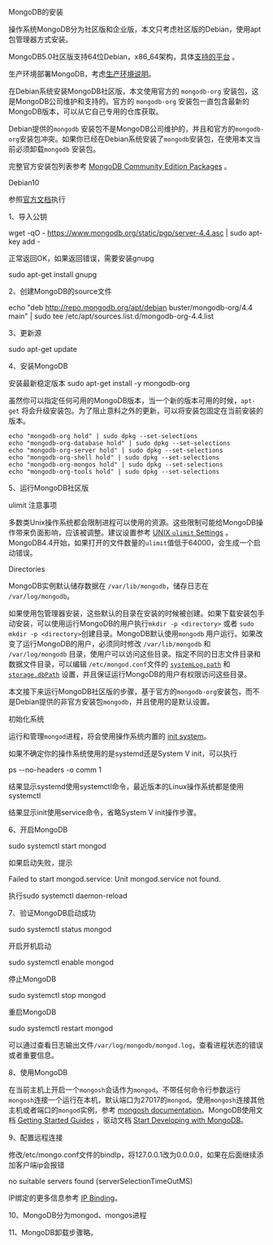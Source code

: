 MongoDB的安装



操作系统MongoDB分为社区版和企业版，本文只考虑社区版的Debian，使用apt包管理器方式安装。

MongoDB5.0社区版支持64位Debian，x86_64架构，具体[支持的平台](https://docs.mongodb.com/manual/administration/production-notes/#std-label-prod-notes-supported-platforms) 。

生产环境部署MongoDB，考虑[生产环境说明](https://docs.mongodb.com/manual/administration/production-notes/)。

在Debian系统安装MongoDB社区版，本文使用官方的 `mongodb-org` 安装包，这是MongoDB公司维护和支持的。官方的 `mongodb-org` 安装包一直包含最新的MongoDB版本，可以从它自己专用的仓库获取。

Debian提供的`mongodb` 安装包不是MongoDB公司维护的，并且和官方的`mongodb-org`安装包冲突。如果你已经在Debian系统安装了`mongodb`安装包，在使用本文当前必须卸载`mongodb` 安装包。

完整官方安装包列表参考 [MongoDB Community Edition Packages](https://docs.mongodb.com/manual/tutorial/install-mongodb-on-debian/#std-label-debian-package-content) 。

 Debian10

参照[官方文档](https://docs.mongodb.com/manual/tutorial/install-mongodb-on-debian/)执行

1、导入公钥

wget -qO - https://www.mongodb.org/static/pgp/server-4.4.asc | sudo apt-key add -

正常返回OK，如果返回错误，需要安装gnupg

sudo apt-get install gnupg

2、创建MongoDB的source文件

echo "deb http://repo.mongodb.org/apt/debian buster/mongodb-org/4.4 main" | sudo tee /etc/apt/sources.list.d/mongodb-org-4.4.list

3、更新源

sudo apt-get update

4、安装MongoDB

安装最新稳定版本 sudo apt-get install -y mongodb-org

虽然你可以指定任何可用的MongoDB版本，当一个新的版本可用的时候，`apt-get` 将会升级安装包。为了阻止意料之外的更新，可以将安装包固定在当前安装的版本。
```
echo "mongodb-org hold" | sudo dpkg --set-selections
echo "mongodb-org-database hold" | sudo dpkg --set-selections
echo "mongodb-org-server hold" | sudo dpkg --set-selections
echo "mongodb-org-shell hold" | sudo dpkg --set-selections
echo "mongodb-org-mongos hold" | sudo dpkg --set-selections
echo "mongodb-org-tools hold" | sudo dpkg --set-selections
```
5、运行MongoDB社区版

ulimit 注意事项

​    多数类Unix操作系统都会限制进程可以使用的资源。这些限制可能给MongoDB操作带来负面影响，应该被调整。建议设置参考 [UNIX `ulimit` Settings](https://docs.mongodb.com/manual/reference/ulimit/) 。MongoDB4.4开始，如果打开的文件数量的`ulimit`值低于64000，会生成一个启动错误。

Directories

MongoDB实例默认储存数据在 `/var/lib/mongodb`，储存日志在 `/var/log/mongodb`。

如果使用包管理器安装，这些默认的目录在安装的时候被创建。如果下载安装包手动安装，可以使用运行MongoDB的用户执行`mkdir -p <directory>` 或者 `sudo mkdir -p <directory>`创建目录。MongoDB默认使用`mongodb` 用户运行。如果改变了运行MongoDB的用户，必须同时修改 `/var/lib/mongodb` 和 `/var/log/mongodb` 目录，使用户可以访问这些目录。指定不同的日志文件目录和数据文件目录，可以编辑 `/etc/mongod.conf`文件的 [`systemLog.path`](https://docs.mongodb.com/manual/reference/configuration-options/#mongodb-setting-systemLog.path) 和 [`storage.dbPath`](https://docs.mongodb.com/manual/reference/configuration-options/#mongodb-setting-storage.dbPath) 设置，并且保证运行MongoDB的用户有权限访问这些目录。

本文接下来运行MongoDB社区版的步骤，基于官方的`mongodb-org`安装包，而不是Debian提供的非官方安装包`mongodb`，并且使用的是默认设置。

初始化系统

运行和管理`mongod`进程，将会使用操作系统内置的 [init system](https://docs.mongodb.com/manual/reference/glossary/#std-term-init-system)。

如果不确定你的操作系统使用的是systemd还是System V init，可以执行

ps --no-headers -o comm 1

结果显示systemd使用systemctl命令，最近版本的Linux操作系统都是使用systemctl

结果显示init使用service命令，省略System V init操作步骤。

6、开启MongoDB

sudo systemctl start mongod

如果启动失败，提示

Failed to start mongod.service: Unit mongod.service not found.

执行sudo systemctl daemon-reload

7、验证MongoDB启动成功

sudo systemctl status mongod

开启开机启动

sudo systemctl enable mongod

停止MongoDB

sudo systemctl stop mongod

重启MongoDB

sudo systemctl restart mongod

可以通过查看日志输出文件`/var/log/mongodb/mongod.log`，查看进程状态的错误或者重要信息。

8、使用MongoDB

在当前主机上开启一个`mongosh`会话作为`mongod`。不带任何命令行参数运行`mongosh`连接一个运行在本机，默认端口为27017的`mongod`。使用`mongosh`连接其他主机或者端口的`mongod`实例，参考 [mongosh documentation](https://docs.mongodb.com/mongodb-shell/)。MongoDB使用文档 [Getting Started Guides](https://docs.mongodb.com/manual/tutorial/getting-started/#std-label-getting-started) ，驱动文档 [Start Developing with MongoDB](https://api.mongodb.com/)。

9、配置远程连接

修改/etc/mongo.conf文件的bindIp，将127.0.0.1改为0.0.0.0，如果在后面继续添加客户端ip会报错

no suitable servers found (serverSelectionTimeOutMS)

IP绑定的更多信息参考 [IP Binding](https://docs.mongodb.com/manual/core/security-mongodb-configuration/)。

10、MongoDB分为mongod、mongos进程

11、MongoDB卸载步骤略。